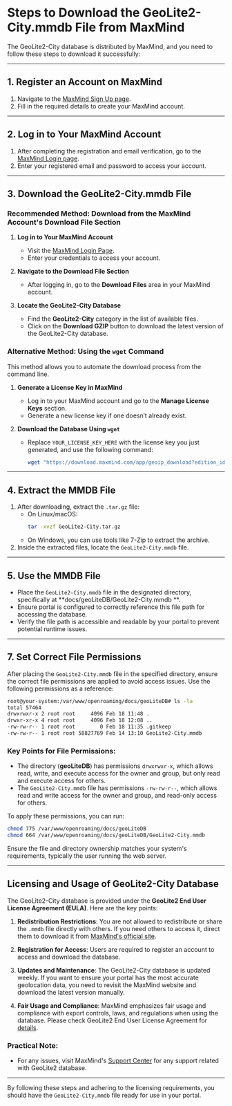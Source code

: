 # Steps to Download the GeoLite2-City.mmdb File from MaxMind

The GeoLite2-City database is distributed by MaxMind, and you need to follow these steps to download it successfully:

---

## 1. Register an Account on MaxMind

1. Navigate to the [MaxMind Sign Up page](https://www.maxmind.com/en/geolite2/signup).
2. Fill in the required details to create your MaxMind account.

---

## 2. Log in to Your MaxMind Account

1. After completing the registration and email verification, go to
   the [MaxMind Login page](https://www.maxmind.com/en/account/login).
2. Enter your registered email and password to access your account.

---

## 3. Download the GeoLite2-City.mmdb File

### Recommended Method: Download from the MaxMind Account's Download File Section

1. **Log in to Your MaxMind Account**
    - Visit the [MaxMind Login Page](https://www.maxmind.com/en/account/login).
    - Enter your credentials to access your account.

2. **Navigate to the Download File Section**
    - After logging in, go to the **Download Files** area in your MaxMind account.

3. **Locate the GeoLite2-City Database**
    - Find the **GeoLite2-City** category in the list of available files.
    - Click on the **Download GZIP** button to download the latest version of the GeoLite2-City database.

### Alternative Method: Using the `wget` Command

This method allows you to automate the download process from the command line.

1. **Generate a License Key in MaxMind**
    - Log in to your MaxMind account and go to the **Manage License Keys** section.
    - Generate a new license key if one doesn’t already exist.

2. **Download the Database Using `wget`**
    - Replace `YOUR_LICENSE_KEY_HERE` with the license key you just generated, and use the following command:
      ```bash
      wget "https://download.maxmind.com/app/geoip_download?edition_id=GeoLite2-City&license_key=YOUR_LICENSE_KEY_HERE&suffix=tar.gz" -O GeoLite2-City.tar.gz
      ```

---

## 4. Extract the MMDB File

1. After downloading, extract the `.tar.gz` file:
    - On Linux/macOS:
      ```bash
      tar -xvzf GeoLite2-City.tar.gz
      ```
    - On Windows, you can use tools like 7-Zip to extract the archive.
2. Inside the extracted files, locate the `GeoLite2-City.mmdb` file.

---

## 5. Use the MMDB File

- Place the `GeoLite2-City.mmdb` file in the designated directory, specifically at **docs/geoLiteDB/GeoLite2-City.mmdb
  **.
- Ensure portal is configured to correctly reference this file path for accessing the database.
- Verify the file path is accessible and readable by your portal to prevent potential runtime issues.

---

## 7. Set Correct File Permissions

After placing the `GeoLite2-City.mmdb` file in the specified directory, ensure the correct file permissions are applied
to avoid access issues. Use the following permissions as a reference:

```bash
root@your-system:/var/www/openroaming/docs/geoLiteDB# ls -la
total 57464
drwxrwxr-x 2 root root     4096 Feb 18 11:48 .
drwxr-xr-x 4 root root     4096 Feb 18 12:08 ..
-rw-rw-r-- 1 root root        0 Feb 18 11:35 .gitkeep
-rw-rw-r-- 1 root root 58827769 Feb 14 13:10 GeoLite2-City.mmdb
```

### Key Points for File Permissions:

- The directory (**geoLiteDB**) has permissions `drwxrwxr-x`, which allows read, write, and execute access for the owner
  and group, but only read and execute access for others.
- The `GeoLite2-City.mmdb` file has permissions `-rw-rw-r--`, which allows read and write access for the owner and
  group, and read-only access for others.

To apply these permissions, you can run:

```bash
chmod 775 /var/www/openroaming/docs/geoLiteDB
chmod 664 /var/www/openroaming/docs/geoLiteDB/GeoLite2-City.mmdb
```

Ensure the file and directory ownership matches your system's requirements, typically the user running the web server.

---

## Licensing and Usage of GeoLite2-City Database

The GeoLite2-City database is provided under the **GeoLite2 End User License Agreement (EULA)**. Here are the key
points:

1. **Redistribution Restrictions**: You are not allowed to redistribute or share the `.mmdb` file directly with others.
   If you need others to access it, direct them to download it
   from [MaxMind's official site](https://www.maxmind.com/en/home).

2. **Registration for Access**: Users are required to register an account to access and download the database.

3. **Updates and Maintenance**: The GeoLite2-City database is updated weekly. If you want to ensure your portal has
   the most accurate geolocation data, you need to revisit the MaxMind website and download the latest version manually.

4. **Fair Usage and Compliance**: MaxMind emphasizes fair usage and compliance with export controls, laws, and
   regulations when using the database. Please check GeoLite2 End User License Agreement
   for [details](https://www.maxmind.com/en/geolite2/eula).

### Practical Note:

- For any issues, visit MaxMind's [Support Center](https://support.maxmind.com/) for any support related with GeoLite2
  database.

---

By following these steps and adhering to the licensing requirements, you should have the `GeoLite2-City.mmdb` file ready
for use in your portal.
